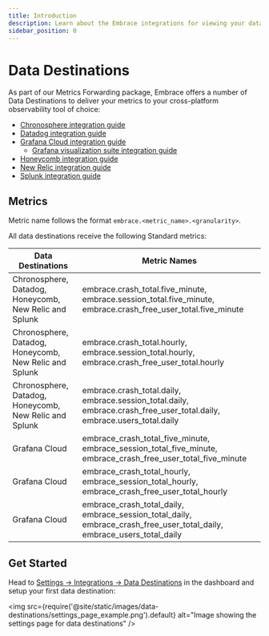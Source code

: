 ```yaml
---
title: Introduction
description: Learn about the Embrace integrations for viewing your data
sidebar_position: 0
---
```


# Data Destinations

As part of our Metrics Forwarding package, Embrace offers a number of Data Destinations to deliver your metrics to your
cross-platform observability tool of choice:

* [Chronosphere integration guide](/data-destinations/chronosphere-setup.md)
* [Datadog integration guide](/data-destinations/data-dog-setup.md)
* [Grafana Cloud integration guide](/data-destinations/grafana-cloud-setup.md)
  * [Grafana visualization suite integration guide](/embrace-api/grafana_integrations/)
* [Honeycomb integration guide](/data-destinations/honeycomb.md)
* [New Relic integration guide](/data-destinations/new-relic-setup.md)
* [Splunk integration guide](/data-destinations/splunk.md)

## Metrics

Metric name follows the format `embrace.<metric_name>.<granularity>`.

All data destinations receive the following Standard metrics: 

| Data Destinations                                      | Metric Names                                                                                                           |                                                                                                                        
|--------------------------------------------------------|------------------------------------------------------------------------------------------------------------------------|
| Chronosphere, Datadog, Honeycomb, New Relic and Splunk | embrace.crash_total.five_minute, embrace.session_total.five_minute, embrace.crash_free_user_total.five_minute          |
| Chronosphere, Datadog, Honeycomb, New Relic and Splunk | embrace.crash_total.hourly, embrace.session_total.hourly, embrace.crash_free_user_total.hourly                         |
| Chronosphere, Datadog, Honeycomb, New Relic and Splunk | embrace.crash_total.daily, embrace.session_total.daily, embrace.crash_free_user_total.daily, embrace.users_total.daily |
| Grafana Cloud                                          | embrace_crash_total_five_minute, embrace_session_total_five_minute, embrace_crash_free_user_total_five_minute          |
| Grafana Cloud                                          | embrace_crash_total_hourly, embrace_session_total_hourly, embrace_crash_free_user_total_hourly                         |
| Grafana Cloud                                          | embrace_crash_total_daily, embrace_session_total_daily, embrace_crash_free_user_total_daily, embrace_users_total_daily |

## Get Started 

Head to [Settings -> Integrations -> Data Destinations](https://dash.embrace.io/settings/organization/integrations/data_destinations) in the dashboard and setup your first data destination:

<img src={require('@site/static/images/data-destinations/settings_page_example.png').default} alt="Image showing the
settings page for data destinations" />

